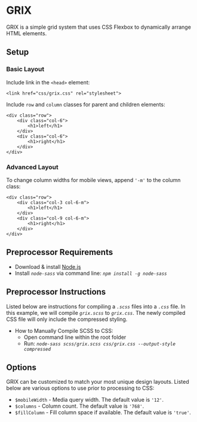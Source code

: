 # GRIX

GRIX is a simple grid system that uses CSS Flexbox to dynamically arrange HTML elements.

## Setup

### Basic Layout

Include link in the ```<head>``` element:
```
<link href="css/grix.css" rel="stylesheet">
```
Include ```row``` and ```column``` classes for parent and children elements:
```
<div class="row">
    <div class="col-6">
        <h1>left</h1>
    </div>
    <div class="col-6">
        <h1>right</h1>
    </div>
</div>
```

### Advanced Layout

To change column widths for mobile views, append ```'-m'``` to the column class:
```
<div class="row">
    <div class="col-3 col-6-m">
        <h1>left</h1>
    </div>
    <div class="col-9 col-6-m">
        <h1>right</h1>
    </div>
</div>
```

## Preprocessor Requirements

 - Download & install [Node.js](https://nodejs.org/en/download/)
 - Install *```node-sass```* via command line: *```npm install -g node-sass```*

## Preprocessor Instructions

Listed below are instructions for compiling a *```.scss```* files into a *```.css```* file. In this example, we will compile *```grix.scss```* to *```grix.css```*. The newly compiled CSS file will only include the compressed styling.

 - How to Manually Compile SCSS to CSS:
   - Open command line within the root folder
   - Run: *```node-sass scss/grix.scss css/grix.css --output-style compressed```*

## Options

GRIX can be customized to match your most unique design layouts. Listed below are various options to use prior to processing to CSS:

 - ```$mobileWidth``` - Media query width. The default value is ```'12'```.
 - ```$columns``` - Column count. The default value is ```'768'```.
 - ```$fillColumn``` - Fill column space if available. The default value is ```'true'```.
